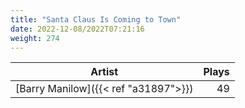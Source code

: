 ```yaml
---
title: "Santa Claus Is Coming to Town"
date: 2022-12-08/2022T07:21:16
weight: 274
---
```




 Artist | Plays 
----- | -----:
[Barry Manilow]({{< ref "a31897">}}) | 49
